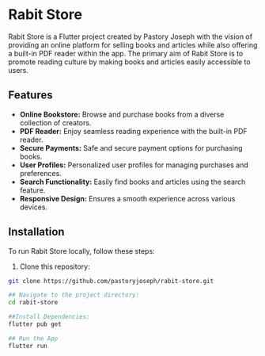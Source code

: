 # Rabit Store

Rabit Store is a Flutter project created by Pastory Joseph with the vision of providing an online platform for selling books and articles while also offering a built-in PDF reader within the app. The primary aim of Rabit Store is to promote reading culture by making books and articles easily accessible to users.

## Features

- **Online Bookstore:** Browse and purchase books from a diverse collection of creators.
- **PDF Reader:** Enjoy seamless reading experience with the built-in PDF reader.
- **Secure Payments:** Safe and secure payment options for purchasing books.
- **User Profiles:** Personalized user profiles for managing purchases and preferences.
- **Search Functionality:** Easily find books and articles using the search feature.
- **Responsive Design:** Ensures a smooth experience across various devices.

## Installation

To run Rabit Store locally, follow these steps:

1. Clone this repository:

```bash
git clone https://github.com/pastoryjoseph/rabit-store.git

## Navigate to the project directory:
cd rabit-store

##Install Dependencies:
flutter pub get

## Run the App
flutter run


